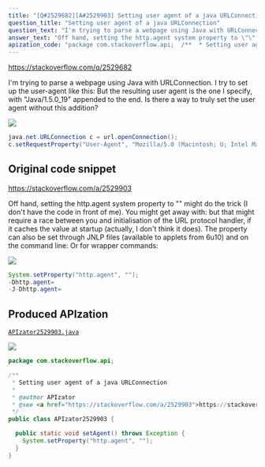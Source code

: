 ```yaml
---
title: "[Q#2529682][A#2529903] Setting user agent of a java URLConnection"
question_title: "Setting user agent of a java URLConnection"
question_text: "I'm trying to parse a webpage using Java with URLConnection. I try to set up the user-agent like this: But the resulting user agent is the one I specify, with \"Java/1.5.0_19\" appended to the end. Is there a way to truly set the user agent without this addition?"
answer_text: "Off hand, setting the http.agent system property to \"\" might do the trick (I don't have the code in front of me). You might get away with: but that might require a race between you and initialisation of the URL protocol handler, if it caches the value at startup (actually, I don't think it does). The property can also be set through JNLP files (available to applets from 6u10) and on the command line: Or for wrapper commands:"
apization_code: "package com.stackoverflow.api;  /**  * Setting user agent of a java URLConnection  *  * @author APIzator  * @see <a href=\"https://stackoverflow.com/a/2529903\">https://stackoverflow.com/a/2529903</a>  */ public class APIzator2529903 {    public static void setAgent() throws Exception {     System.setProperty(\"http.agent\", \"\");   } }"
---
```


https://stackoverflow.com/q/2529682

I&#x27;m trying to parse a webpage using Java with URLConnection. I try to set up the user-agent like this:
But the resulting user agent is the one I specify, with &quot;Java/1.5.0_19&quot; appended to the end. Is there a way to truly set the user agent without this addition?


<div class="code-logo"><img src="/stackoverflow.png" /></div>

```java
java.net.URLConnection c = url.openConnection();
c.setRequestProperty("User-Agent", "Mozilla/5.0 (Macintosh; U; Intel Mac OS X 10.4; en-US; rv:1.9.2.2) Gecko/20100316 Firefox/3.6.2");
```


## Original code snippet

https://stackoverflow.com/a/2529903

Off hand, setting the http.agent system property to &quot;&quot; might do the trick (I don&#x27;t have the code in front of me).
You might get away with:
but that might require a race between you and initialisation of the URL protocol handler, if it caches the value at startup (actually, I don&#x27;t think it does).
The property can also be set through JNLP files (available to applets from 6u10) and on the command line:
Or for wrapper commands:

<div class="code-logo"><img src="/stackoverflow.png" /></div>

```java
System.setProperty("http.agent", "");
-Dhttp.agent=
-J-Dhttp.agent=
```

## Produced APIzation

[`APIzator2529903.java`](https://github.com/blind-papers/apization-temp-data/raw/main/search/APIzator2529903.java)

<div class="code-logo"><img src="/apizator.png" /></div>

```java
package com.stackoverflow.api;

/**
 * Setting user agent of a java URLConnection
 *
 * @author APIzator
 * @see <a href="https://stackoverflow.com/a/2529903">https://stackoverflow.com/a/2529903</a>
 */
public class APIzator2529903 {

  public static void setAgent() throws Exception {
    System.setProperty("http.agent", "");
  }
}

```